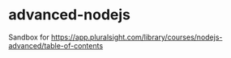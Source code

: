 # advanced-nodejs
Sandbox for https://app.pluralsight.com/library/courses/nodejs-advanced/table-of-contents
